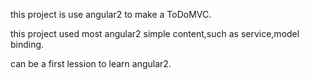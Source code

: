 this project is use angular2 to make a ToDoMVC.

this project used most angular2 simple content,such as service,model binding.

can be a first lession to learn angular2.